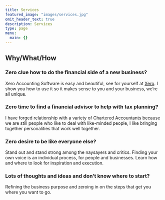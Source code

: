 ```yaml
---
title: Services
featured_image: "images/services.jpg"
omit_header_text: true
description: Services
type: page
menu:
  main: {}
---
```

## Why/What/How
### Zero clue how to do the financial side of a new business?
Xero Accounting Software is easy and beautiful, see for yourself at [Xero](http://xero.com). I show you how to use it so it makes sense to you and your business, we’re all unique.

### Zero time to find a financial advisor to help with tax planning?
I have forged relationship with a variety of Chartered Accountants because we are still people who like to deal with like-minded people, I like bringing together personalities that work well together.

### Zero desire to be like everyone else?
Stand out and stand strong among the naysayers and critics. Finding your own voice is an individual process, for people and businesses. Learn how and where to look for inspiration and execution.

### Lots of thoughts and ideas and don’t know where to start?
Refining the business purpose and zeroing in on the steps that get you where you want to go.
